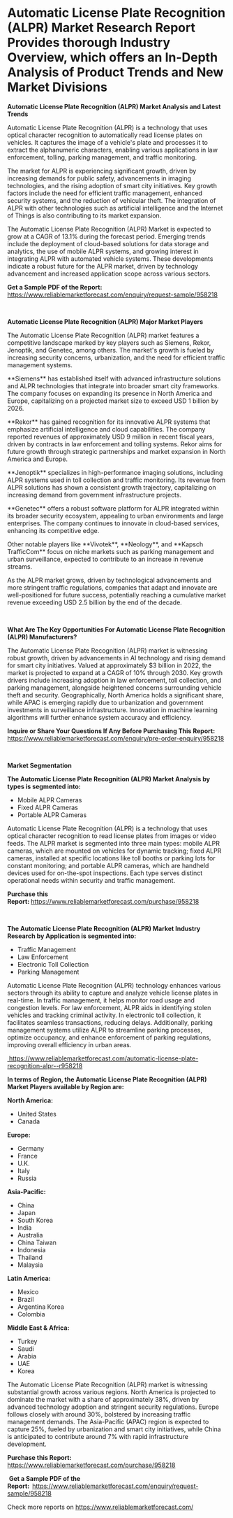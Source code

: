<p><h1>Automatic License Plate Recognition (ALPR) Market Research Report Provides thorough Industry Overview, which offers an In-Depth Analysis of Product Trends and New Market Divisions</h1></p><p><strong>Automatic License Plate Recognition (ALPR) Market Analysis and Latest Trends</strong></p>
<p><p>Automatic License Plate Recognition (ALPR) is a technology that uses optical character recognition to automatically read license plates on vehicles. It captures the image of a vehicle's plate and processes it to extract the alphanumeric characters, enabling various applications in law enforcement, tolling, parking management, and traffic monitoring.</p><p>The market for ALPR is experiencing significant growth, driven by increasing demands for public safety, advancements in imaging technologies, and the rising adoption of smart city initiatives. Key growth factors include the need for efficient traffic management, enhanced security systems, and the reduction of vehicular theft. The integration of ALPR with other technologies such as artificial intelligence and the Internet of Things is also contributing to its market expansion. </p><p>The Automatic License Plate Recognition (ALPR) Market is expected to grow at a CAGR of 13.1% during the forecast period. Emerging trends include the deployment of cloud-based solutions for data storage and analytics, the use of mobile ALPR systems, and growing interest in integrating ALPR with automated vehicle systems. These developments indicate a robust future for the ALPR market, driven by technology advancement and increased application scope across various sectors.</p></p>
<p><strong>Get a Sample PDF of the Report:&nbsp;</strong> <a href="https://www.reliablemarketforecast.com/enquiry/request-sample/958218?utm_campaign=2235&utm_medium=2&utm_source=Github&utm_content=ia&utm_term=21032025&utm_id=automatic-license-plate-recognition-alpr">https://www.reliablemarketforecast.com/enquiry/request-sample/958218</a></p>
<p>&nbsp;</p>
<p><strong>Automatic License Plate Recognition (ALPR) Major Market Players</strong></p>
<p><p>The Automatic License Plate Recognition (ALPR) market features a competitive landscape marked by key players such as Siemens, Rekor, Jenoptik, and Genetec, among others. The market's growth is fueled by increasing security concerns, urbanization, and the need for efficient traffic management systems. </p><p>**Siemens** has established itself with advanced infrastructure solutions and ALPR technologies that integrate into broader smart city frameworks. The company focuses on expanding its presence in North America and Europe, capitalizing on a projected market size to exceed USD 1 billion by 2026.</p><p>**Rekor** has gained recognition for its innovative ALPR systems that emphasize artificial intelligence and cloud capabilities. The company reported revenues of approximately USD 9 million in recent fiscal years, driven by contracts in law enforcement and tolling systems. Rekor aims for future growth through strategic partnerships and market expansion in North America and Europe.</p><p>**Jenoptik** specializes in high-performance imaging solutions, including ALPR systems used in toll collection and traffic monitoring. Its revenue from ALPR solutions has shown a consistent growth trajectory, capitalizing on increasing demand from government infrastructure projects.</p><p>**Genetec** offers a robust software platform for ALPR integrated within its broader security ecosystem, appealing to urban environments and large enterprises. The company continues to innovate in cloud-based services, enhancing its competitive edge.</p><p>Other notable players like **Vivotek**, **Neology**, and **Kapsch TrafficCom** focus on niche markets such as parking management and urban surveillance, expected to contribute to an increase in revenue streams.</p><p>As the ALPR market grows, driven by technological advancements and more stringent traffic regulations, companies that adapt and innovate are well-positioned for future success, potentially reaching a cumulative market revenue exceeding USD 2.5 billion by the end of the decade.</p></p>
<p>&nbsp;</p>
<p><strong>What Are The Key Opportunities For Automatic License Plate Recognition (ALPR) Manufacturers?</strong></p>
<p><p>The Automatic License Plate Recognition (ALPR) market is witnessing robust growth, driven by advancements in AI technology and rising demand for smart city initiatives. Valued at approximately $3 billion in 2022, the market is projected to expand at a CAGR of 10% through 2030. Key growth drivers include increasing adoption in law enforcement, toll collection, and parking management, alongside heightened concerns surrounding vehicle theft and security. Geographically, North America holds a significant share, while APAC is emerging rapidly due to urbanization and government investments in surveillance infrastructure. Innovation in machine learning algorithms will further enhance system accuracy and efficiency.</p></p>
<p><strong>Inquire or Share Your Questions If Any Before Purchasing This Report:</strong> <a href="https://www.reliablemarketforecast.com/enquiry/pre-order-enquiry/958218?utm_campaign=2235&utm_medium=2&utm_source=Github&utm_content=ia&utm_term=21032025&utm_id=automatic-license-plate-recognition-alpr">https://www.reliablemarketforecast.com/enquiry/pre-order-enquiry/958218</a></p>
<p>&nbsp;</p>
<p><strong>Market Segmentation</strong></p>
<p><strong>The Automatic License Plate Recognition (ALPR) Market Analysis by types is segmented into:</strong></p>
<p><ul><li>Mobile ALPR Cameras</li><li>Fixed ALPR Cameras</li><li>Portable ALPR Cameras</li></ul></p>
<p><p>Automatic License Plate Recognition (ALPR) is a technology that uses optical character recognition to read license plates from images or video feeds. The ALPR market is segmented into three main types: mobile ALPR cameras, which are mounted on vehicles for dynamic tracking; fixed ALPR cameras, installed at specific locations like toll booths or parking lots for constant monitoring; and portable ALPR cameras, which are handheld devices used for on-the-spot inspections. Each type serves distinct operational needs within security and traffic management.</p></p>
<p><strong>Purchase this Report:&nbsp;</strong><a href="https://www.reliablemarketforecast.com/purchase/958218?utm_campaign=2235&utm_medium=2&utm_source=Github&utm_content=ia&utm_term=21032025&utm_id=automatic-license-plate-recognition-alpr">https://www.reliablemarketforecast.com/purchase/958218</a></p>
<p>&nbsp;</p>
<p><strong>The Automatic License Plate Recognition (ALPR) Market Industry Research by Application is segmented into:</strong></p>
<p><ul><li>Traffic Management</li><li>Law Enforcement</li><li>Electronic Toll Collection</li><li>Parking Management</li></ul></p>
<p><p>Automatic License Plate Recognition (ALPR) technology enhances various sectors through its ability to capture and analyze vehicle license plates in real-time. In traffic management, it helps monitor road usage and congestion levels. For law enforcement, ALPR aids in identifying stolen vehicles and tracking criminal activity. In electronic toll collection, it facilitates seamless transactions, reducing delays. Additionally, parking management systems utilize ALPR to streamline parking processes, optimize occupancy, and enhance enforcement of parking regulations, improving overall efficiency in urban areas.</p></p>
<p><a href="https://www.reliablemarketforecast.com/automatic-license-plate-recognition-alpr--r958218?utm_campaign=2235&utm_medium=2&utm_source=Github&utm_content=ia&utm_term=21032025&utm_id=automatic-license-plate-recognition-alpr">&nbsp;https://www.reliablemarketforecast.com/automatic-license-plate-recognition-alpr--r958218</a></p>
<p><strong>In terms of Region, the Automatic License Plate Recognition (ALPR) Market Players available by Region are:</strong></p>
<p>
    <p> <strong> North America: </strong>
        <ul>
            <li>United States</li>
            <li>Canada</li>
        </ul>
        </p> 
    <p> <strong> Europe: </strong>
        <ul>
            <li>Germany</li>
            <li>France</li>
            <li>U.K.</li>
            <li>Italy</li>
            <li>Russia</li>
        </ul>
        </p> 
    <p> <strong> Asia-Pacific: </strong>
        <ul>
            <li>China</li>
            <li>Japan</li>
            <li>South Korea</li>
            <li>India</li>
            <li>Australia</li>
            <li>China Taiwan</li>
            <li>Indonesia</li>
            <li>Thailand</li>
            <li>Malaysia</li>
        </ul>
        </p> 
    <p> <strong> Latin America: </strong>
        <ul>
            <li>Mexico</li>
            <li>Brazil</li>
            <li>Argentina Korea</li>
            <li>Colombia</li>
        </ul>
        </p> 
    <p> <strong> Middle East & Africa: </strong>
        <ul>
            <li>Turkey</li>
            <li>Saudi</li>
            <li>Arabia</li>
            <li>UAE</li>
            <li>Korea</li>
        </ul>
    </p>
    </p>
<p><p>The Automatic License Plate Recognition (ALPR) market is witnessing substantial growth across various regions. North America is projected to dominate the market with a share of approximately 38%, driven by advanced technology adoption and stringent security regulations. Europe follows closely with around 30%, bolstered by increasing traffic management demands. The Asia-Pacific (APAC) region is expected to capture 25%, fueled by urbanization and smart city initiatives, while China is anticipated to contribute around 7% with rapid infrastructure development.</p></p>
<p><strong>Purchase this Report: </strong><a href="https://www.reliablemarketforecast.com/purchase/958218?utm_campaign=2235&utm_medium=2&utm_source=Github&utm_content=ia&utm_term=21032025&utm_id=automatic-license-plate-recognition-alpr">https://www.reliablemarketforecast.com/purchase/958218</a></p>
<p>&nbsp;<strong>Get a Sample PDF of the Report:&nbsp;&nbsp;</strong><a href="https://www.reliablemarketforecast.com/enquiry/request-sample/958218?utm_campaign=2235&utm_medium=2&utm_source=Github&utm_content=ia&utm_term=21032025&utm_id=automatic-license-plate-recognition-alpr">https://www.reliablemarketforecast.com/enquiry/request-sample/958218</a></p>
<p><strong></strong></p>
<p>Check more reports on <a href="https://www.reliablemarketforecast.com/?utm_campaign=2235&utm_medium=2&utm_source=Github&utm_content=ia&utm_term=21032025&utm_id=automatic-license-plate-recognition-alpr">https://www.reliablemarketforecast.com/</a></p>
